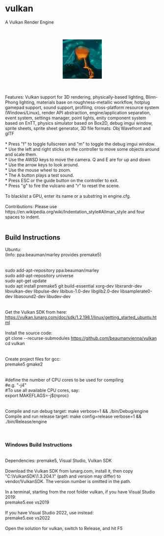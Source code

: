 # vulkan
A Vulkan Render Engine<br/>
<br/>
<br/>
<p align="center">
  <img src="resources/images/I_Vulkan.png">
</p>
<br/>
<br/>
Features: Vulkan support for 3D rendering, physically-based lighting, Blinn-Phong lighting, materials base on roughness-metallic workflow, hotplug gamepad support, sound support, profiling, cross-platform resource system (Windows/Linux), render API abstraction, engine/application separation, event system, settings manager, point lights, enity component system based on EnTT, physics simulator based on Box2D, debug imgui window, sprite sheets, sprite sheet generator, 3D file formats: Obj Wavefront and glTF<br/>
<br/>
* Press "f" to toggle fullscreen and "m" to toggle the debug imgui window.<br/>
* Use the left and right sticks on the controller to move some objects around and scale them.<br/>
* Use the AWSD keys to move the camera. Q and E are for up and down<br/>
* Use the arrow keys to look around.<br/>
* Use the mouse wheel to zoom.<br/>
* The A button plays a test sound.<br/>
* Press ESC or the guide button on the controller to exit.<br/>
* Press "g" to fire the vulcano and "r" to reset the scene.<br/>
<br/>
To blacklist a GPU, enter its name or a substring in engine.cfg.<br/>
<br/>
Contributions: Please use https://en.wikipedia.org/wiki/Indentation_style#Allman_style and four spaces to indent.<br/>
<br/>

## Build Instructions<br/>

Ubuntu:<br/>
(Info: ppa:beauman/marley provides premake5)<br/>
<br/>
<br/>
sudo add-apt-repository ppa:beauman/marley<br/>
sudo add-apt-repository universe<br/>
sudo apt-get update<br/>
sudo apt install premake5 git build-essential xorg-dev libxrandr-dev libvulkan-dev libpulse-dev libibus-1.0-dev libglib2.0-dev libsamplerate0-dev libasound2-dev libudev-dev <br/>
<br>
<br>
Get the Vulkan SDK from here:<br>
https://vulkan.lunarg.com/doc/sdk/1.2.198.1/linux/getting_started_ubuntu.html
<br>
<br>
Install the source code: <br/>
git clone --recurse-submodules https://github.com/beaumanvienna/vulkan<br/>
cd vulkan<br/>
<br/>
<br/>
Create project files for gcc: <br/>
premake5 gmake2<br/>
<br/>
<br />
#define the number of CPU cores to be used for compiling<br />
#e.g. "-j4" <br />
#To use all available CPU cores, say:<br />
export MAKEFLAGS=-j$(nproc)<br />
<br />
<br />
Compile and run debug target: make verbose=1 && ./bin/Debug/engine <br/>
Compile and run release target: make config=release verbose=1 && ./bin/Release/engine<br/>
<br/>
<br/>

### Windows Build Instructions<br/>
<br/>
Dependencies: premake5, Visual Studio, Vulkan SDK<br/>
<br/>
Download the Vulkan SDK from lunarg.com, install it, then copy "C:\VulkanSDK\1.3.204.1" (path and version may differ) to vendor/VulkanSDK. The version number is omitted in the path.<br/>
<br/>
In a terminal, starting from the root folder vulkan, if you have Visual Studio 2019:<br/>
premake5.exe vs2019<br/>
<br/>
If you have Visual Studio 2022, use instead:<br/>
premake5.exe vs2022<br/>
<br/>
Open the solution for vulkan, switch to Release, and hit F5<br/>
<br/>
